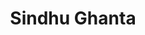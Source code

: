 ---
layout: page
title: Sindhu Ghanta
order: 2014-12
grad_date: 'Dec 2014'
lastname: Ghanta
description: PhD Graduate
importance: 1
category: work
current: false 
position: Graduate
current_pos:  Post-Doc at Harvard Medical School, now working at Parallel Machines
Thesis: Bayesian Nonparametrics and Marked Poisson Processes 
---